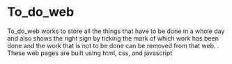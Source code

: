 # To_do_web
To_do_web works to store all the things that have to be done in a whole day and also shows the right sign by ticking the mark of which work has been done and the work that is not to be done can be removed from that web. . These web pages are built using html, css, and javascript
